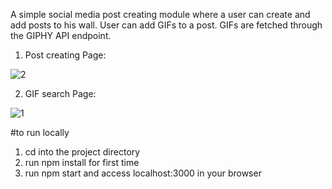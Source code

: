 
A simple social media post creating module where a user can create and add posts to his wall. 
User can add GIFs to a post.
GIFs are fetched through the GIPHY API endpoint.


1. Post creating Page: 

![2](https://user-images.githubusercontent.com/60357242/124449985-9db09280-dda1-11eb-9fa9-1afeea78379f.png)

2. GIF search Page:

![1](https://user-images.githubusercontent.com/60357242/124450040-abfeae80-dda1-11eb-85c7-f69a1b937158.png)

#to run locally
1. cd into the project directory
2. run npm install for first time
3. run npm start and access localhost:3000 in your browser
